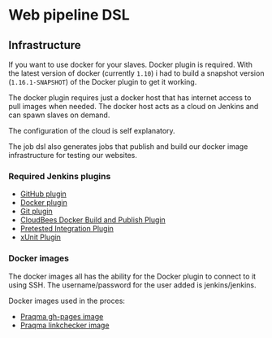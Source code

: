 # Web pipeline DSL

## Infrastructure

If you want to use docker for your slaves. Docker plugin is required. With the latest version of docker (currently `1.10`) i had to build a snapshot version (`1.16.1-SNAPSHOT`) of the Docker plugin to get it working. 

The docker plugin requires just a docker host that has internet access to pull images when needed. The docker host acts as a cloud on Jenkins and can spawn slaves on demand. 

The configuration of the cloud is self explanatory.

The job dsl also generates jobs that publish and build our docker image infrastructure for testing our websites.

### Required Jenkins plugins

* [GitHub plugin](https://wiki.jenkins-ci.org/display/JENKINS/GitHub+Plugin)
* [Docker plugin](https://wiki.jenkins-ci.org/display/JENKINS/Docker+Plugin)
* [Git plugin](https://wiki.jenkins-ci.org/display/JENKINS/Git+Plugin)
* [CloudBees Docker Build and Publish Plugin](https://wiki.jenkins-ci.org/display/JENKINS/CloudBees+Docker+Build+and+Publish+plugin)
* [Pretested Integration Plugin](https://wiki.jenkins-ci.org/display/JENKINS/Pretested+Integration+Plugin)
* [xUnit Plugin](https://wiki.jenkins-ci.org/display/JENKINS/xUnit+Plugin)

### Docker images

The docker images all has the ability for the Docker plugin to connect to it using SSH. The username/password for the user added is jenkins/jenkins. 

Docker images used in the proces:

* [Praqma gh-pages image](https://hub.docker.com/r/praqma/gh-pages/)
* [Praqma linkchecker image](https://hub.docker.com/r/praqma/linkchecker/)




